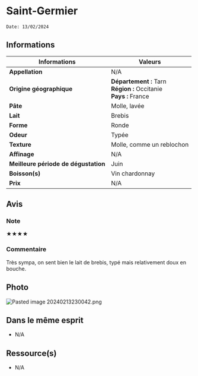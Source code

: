 # Saint-Germier
```
Date: 13/02/2024
```
## Informations

| Informations | Valeurs |
| ---- | ---- |
| **Appellation** | N/A |
| **Origine géographique** | **Département :** Tarn<br>**Région :** Occitanie<br>**Pays :** France   |
| **Pâte** | Molle, lavée |
| **Lait** | Brebis |
| **Forme** | Ronde |
| **Odeur** | Typée |
| **Texture** | Molle, comme un reblochon |
| **Affinage** | N/A |
| **Meilleure période de dégustation** | Juin |
| **Boisson(s)** | Vin chardonnay  |
| **Prix** | N/A |

## Avis
### Note
★★★★
### Commentaire
Très sympa, on sent bien le lait de brebis, typé mais relativement doux en bouche.

## Photo
![Pasted image 20240213230042.png](./M%C3%A9dias/Pasted%20image%2020240213230042.png)

## Dans le même esprit
* N/A

## Ressource(s)
* N/A